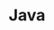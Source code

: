 ---
title: Java
description: Java技术栈相关记录，包括SpringBoot、SpringCloud等等
image:

# Badge style
style:
    background: "#FF917B"
    color: "#fff"
---